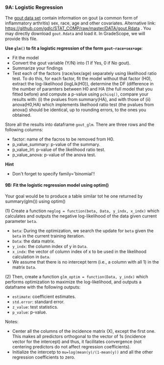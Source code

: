 ### 9A: Logistic Regression

The [gout data set](https://raw.githubusercontent.com/gdlc/STAT_COMP/master/DATA/goutData.txt) contain information on gout (a common form of inflammatory arthritis) sex, race, age and other covariates. Alternative link: https://github.com/gdlc/STAT_COMP/raw/master/DATA/gout.Rdata . You may directly download `gout.Rdata` and load it. In GradeScope, we will provide this file.

**Use `glm()` to fit a logistic regression of the form `gout~race+sex+age`**:
  - Fit the model
  - Convert the gout variable (Y/N) into (1 if Yes, 0 if No gout).
  - Summarize your findings
  - Test each of the factors (race/sex/age) separately using likelihood ratio test. To do this, for each factor, fit the model without that factor (H0), extract the log-likelihood (logLik(H0)), determine the DF (difference in the number of paramters between H0 and HA (the full model that you fitted before) and compute a p-value using `pchisq()`, compare your results with: (i) the pvalues from summary(HA), and with those of (ii) anova(H0,HA) which implements likelhood ratio test (the pvalues from anova() should be identical, up to rounding errors, to the ones you obtained. 

Store all the results into dataframe `gout_glm`. There are three rows and the following columns:
 - factor: name of the facros to be removed from H0.
 - p_value_summary: p-value of the summary.
 - p_value_lrt: p-value of the likelihood ratio test.
 - p_value_anova: p-value of the anova test.

**Hint**
 - Don't forget to specify family='binomial'! 

#### 9B: Fit the logistic regression model using optim()

Your goal would be to produce a table similar tot he one returned by summary(glm()) using optim()

(1) Create a function `neglog = function(beta, Data, y_indx, x_indx)` which calculates and outputs the negative log-likelihood of the data given current parameter `beta`. 
 - `beta`: During the optimization, we search the update for `beta` given the `beta` in the current training iteration.
 - `Data`: the data matrix.
 - `y_indx`: the column index of y in `Data`.
 - `x_indx`: the vector of column index of x to be used in the likelihood calculation in `Data`.
 - We assume that there is no intercept term (i.e., a column with all 1) in the matrix `Data`.

(2) Then, create a function `glm_optim = function(Data, y_indx)` which performs optimization to maximize the log-likelihood, and outputs a dataframe with the following outputs:
 - `estimate`: coefficient estimates.
 - `std.error`: standard error.
 - `z_value`: test statistics.
 - `p_value`: p-value.

Notes:
 - Center all the columns of the incidence matrix (X), except the first one. This makes all predictors orthogonal to the vector of 1s (incidence vector for the intercept) and thus, it facilitates convergence (not centering predictors do not affect regression coefficients).
 - Initialize the intercetp to `mu=log(mean(y)/(1-mean(y))` and all the other regression coefficients to zero.
